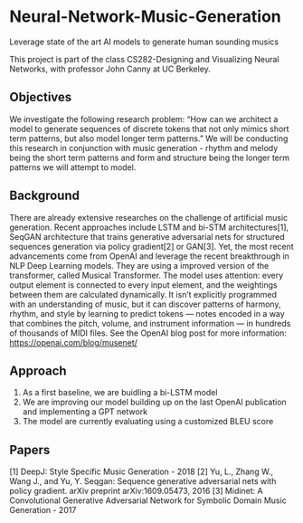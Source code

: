 # Neural-Network-Music-Generation
Leverage state of the art AI models to generate human sounding musics

This project is part of the class CS282-Designing and Visualizing Neural Networks, with professor John Canny at UC Berkeley.

## Objectives

We investigate the following research problem: “How can we architect a model to generate sequences of discrete tokens that not only mimics short term patterns, but also model longer term patterns.” We will be conducting this research in conjunction with music generation - rhythm and melody being the short term patterns and form and structure being the longer term patterns we will attempt to model.


## Background

There are already extensive researches on the challenge of artificial music generation. Recent approaches include LSTM and bi-STM architectures[1], SeqGAN architecture that trains generative adversarial nets for structured sequences generation via policy gradient[2] or GAN[3]. Yet, the most recent advancements come from OpenAI and leverage the recent breakthrough in NLP Deep Learning models. They are using a improved version of the transformer, called Musical Transformer. The model uses attention: every output element is connected to every input element, and the weightings between them are calculated dynamically. It isn’t explicitly programmed with an understanding of music, but it can discover patterns of harmony, rhythm, and style by learning to predict tokens — notes encoded in a way that combines the pitch, volume, and instrument information — in hundreds of thousands of MIDI files. See the OpenAI blog post for more information: https://openai.com/blog/musenet/



## Approach

1. As a first baseline, we are buidling a bi-LSTM model 
2. We are improving our model building up on the last OpenAI publication and implementing a GPT network
3. The model are currently evaluating using a customized BLEU score


## Papers

[1] DeepJ: Style Specific Music Generation - 2018
[2] Yu, L., Zhang W., Wang J., and Yu, Y. Seqgan: Sequence generative adversarial nets with policy gradient. arXiv preprint arXiv:1609.05473, 2016
[3] Midinet: A Convolutional Generative Adversarial Network for Symbolic Domain Music Generation - 2017

